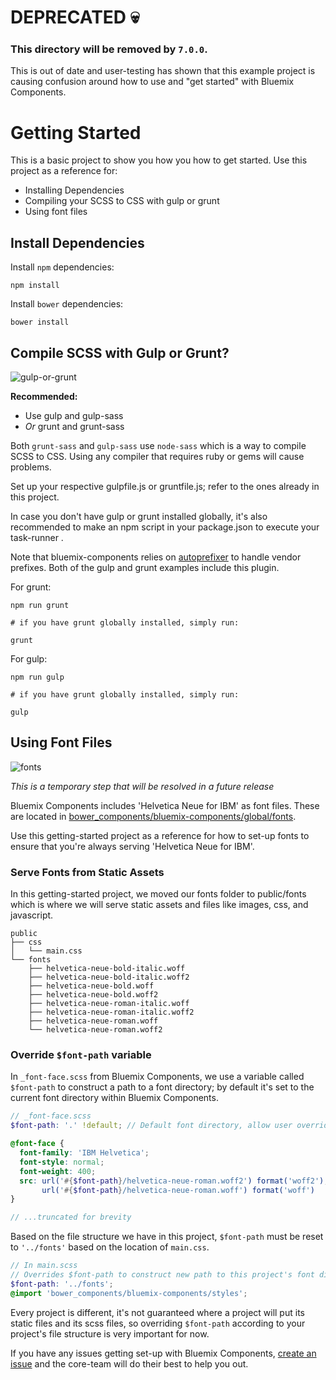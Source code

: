 # DEPRECATED :skull:

### This directory will be removed by `7.0.0`.

This is out of date and user-testing has shown that this example project is causing confusion around how to use and "get started" with Bluemix Components.

# Getting Started

This is a basic project to show you how you how to get started. Use this project as a reference for:
* Installing Dependencies
* Compiling your SCSS to CSS with gulp or grunt
* Using font files

## Install Dependencies

Install `npm` dependencies:
```
npm install
```

Install `bower` dependencies:
```
bower install
```

## Compile SCSS with Gulp or Grunt?

![gulp-or-grunt](https://uploads.github.ibm.com/github-enterprise-assets/0000/0076/0000/5362/59478ffc-a4ec-11e5-9d64-6baea4bb7f14.png)

**Recommended:**
* Use gulp and gulp-sass
* *Or* grunt and grunt-sass

Both `grunt-sass` and `gulp-sass` use `node-sass` which is a way to compile SCSS to CSS. Using any compiler that requires ruby or gems will cause problems.

Set up your respective gulpfile.js or gruntfile.js; refer to the ones already in this project.

In case you don't have gulp or grunt installed globally, it's also recommended to make an npm script in your package.json to execute your task-runner .

Note that bluemix-components relies on [autoprefixer](https://github.com/postcss/autoprefixer)
to handle vendor prefixes. Both of the gulp and grunt examples include this plugin.

For grunt:
```
npm run grunt

# if you have grunt globally installed, simply run:

grunt
```

For gulp:
```
npm run gulp

# if you have grunt globally installed, simply run:

gulp
```

## Using Font Files

![fonts](https://uploads.github.ibm.com/github-enterprise-assets/0000/0076/0000/5364/b9fd0be0-a4fd-11e5-9e70-3518e4a368e9.png)

*This is a temporary step that will be resolved in a future release*

Bluemix Components includes 'Helvetica Neue for IBM' as font files.
These are located in [bower_components/bluemix-components/global/fonts](https://github.ibm.com/Bluemix/bluemix-components/tree/master/global/fonts).

Use this getting-started project as a reference for how to set-up fonts to ensure that you're always serving 'Helvetica Neue for IBM'.

### Serve Fonts from Static Assets

In this getting-started project, we moved our fonts folder to public/fonts which is where we will serve static assets and files like images, css, and javascript.

```
public
├── css
│   └── main.css
└── fonts
    ├── helvetica-neue-bold-italic.woff
    ├── helvetica-neue-bold-italic.woff2
    ├── helvetica-neue-bold.woff
    ├── helvetica-neue-bold.woff2
    ├── helvetica-neue-roman-italic.woff
    ├── helvetica-neue-roman-italic.woff2
    ├── helvetica-neue-roman.woff
    └── helvetica-neue-roman.woff2
```


### Override `$font-path` variable
In `_font-face.scss` from Bluemix Components, we use a variable called `$font-path` to construct a path to a font directory; by default it's set to the current font directory within Bluemix Components.

```scss
// _font-face.scss
$font-path: '.' !default; // Default font directory, allow user override

@font-face {
  font-family: 'IBM Helvetica';
  font-style: normal;
  font-weight: 400;
  src: url('#{$font-path}/helvetica-neue-roman.woff2') format('woff2'),
       url('#{$font-path}/helvetica-neue-roman.woff') format('woff')
}

// ...truncated for brevity
```

Based on the file structure we have in this project, `$font-path` must be reset to `'../fonts'` based on the location of `main.css`.


```scss
// In main.scss
// Overrides $font-path to construct new path to this project's font directory
$font-path: '../fonts';
@import 'bower_components/bluemix-components/styles';

```

Every project is different, it's not guaranteed where a project will put its static files and its scss files, so overriding `$font-path` according to your project's file structure is very important for now.

If you have any issues getting set-up with Bluemix Components,
[create an issue](https://github.ibm.com/Bluemix/bluemix-components/issues/new) and the core-team will do their best to help you out.
